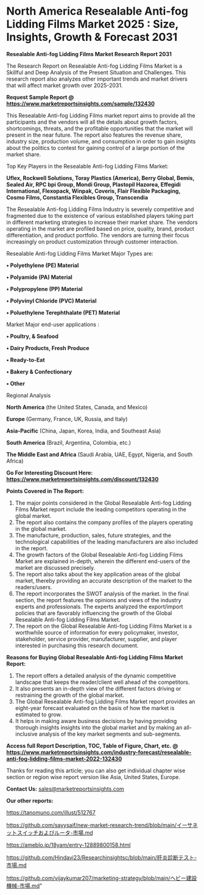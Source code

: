 # North America Resealable Anti-fog Lidding Films Market 2025 : Size, Insights, Growth & Forecast 2031

<strong>Resealable Anti-fog Lidding Films Market Research Report 2031</strong>

The Research Report on Resealable Anti-fog Lidding Films Market is a Skillful and Deep Analysis of the Present Situation and Challenges. This research report also analyzes other important trends and market drivers that will affect market growth over 2025-2031.

<strong>Request Sample Report @ <a href=https://www.marketreportsinsights.com/sample/132430>https://www.marketreportsinsights.com/sample/132430</a></strong>

This Resealable Anti-fog Lidding Films market report aims to provide all the participants and the vendors will all the details about growth factors, shortcomings, threats, and the profitable opportunities that the market will present in the near future. The report also features the revenue share, industry size, production volume, and consumption in order to gain insights about the politics to contest for gaining control of a large portion of the market share.

Top Key Players in the Resealable Anti-fog Lidding Films Market:

<strong>Uflex, Rockwell Solutions, Toray Plastics (America), Berry Global, Bemis, Sealed Air, RPC bpi Group, Mondi Group, Plastopil Hazorea, Effegidi International, Flexopack, Winpak, Coveris, Flair Flexible Packaging, Cosmo Films, Constantia Flexibles Group, Transcendia</strong>

The Resealable Anti-fog Lidding Films Industry is severely competitive and fragmented due to the existence of various established players taking part in different marketing strategies to increase their market share. The vendors operating in the market are profiled based on price, quality, brand, product differentiation, and product portfolio. The vendors are turning their focus increasingly on product customization through customer interaction.

Resealable Anti-fog Lidding Films Market Major Types are:

<strong>• Polyethylene (PE) Material

• Polyamide (PA) Material

• Polypropylene (PP) Material

• Polyvinyl Chloride (PVC) Material

• Poluethylene Terephthalate (PET) Material</strong>

Market Major end-user applications :

<strong>• Poultry, & Seafood

• Dairy Products, Fresh Produce

• Ready-to-Eat

• Bakery & Confectionary

• Other</strong>

Regional Analysis

</u><strong><b>North America</b></strong> (the United States, Canada, and Mexico)

<strong><b>Europe </b></strong>(Germany, France, UK, Russia, and Italy)

<strong><b>Asia-Pacific</b></strong> (China, Japan, Korea, India, and Southeast Asia)

<strong><b>South America</b></strong> (Brazil, Argentina, Colombia, etc.)

<strong><b>The Middle East and Africa</b></strong> (Saudi Arabia, UAE, Egypt, Nigeria, and South Africa)

<strong>Go For Interesting Discount Here: <a href=https://www.marketreportsinsights.com/discount/132430>https://www.marketreportsinsights.com/discount/132430</a></strong>

<strong>Points Covered in The Report:</strong>
<ol>
  <li>The major points considered in the Global Resealable Anti-fog Lidding Films Market report include the leading competitors operating in the global market.</li>
  <li>The report also contains the company profiles of the players operating in the global market.</li>
  <li>The manufacture, production, sales, future strategies, and the technological capabilities of the leading manufacturers are also included in the report.</li>
  <li>The growth factors of the Global Resealable Anti-fog Lidding Films Market are explained in-depth, wherein the different end-users of the market are discussed precisely.</li>
  <li>The report also talks about the key application areas of the global market, thereby providing an accurate description of the market to the readers/users.</li>
  <li>The report incorporates the SWOT analysis of the market. In the final section, the report features the opinions and views of the industry experts and professionals. The experts analyzed the export/import policies that are favorably influencing the growth of the Global Resealable Anti-fog Lidding Films Market.</li>
  <li>The report on the Global Resealable Anti-fog Lidding Films Market is a worthwhile source of information for every policymaker, investor, stakeholder, service provider, manufacturer, supplier, and player interested in purchasing this research document.</li>
</ol>
<strong>Reasons for Buying Global Resealable Anti-fog Lidding Films Market Report:</strong>

<ol>
  <li>The report offers a detailed analysis of the dynamic competitive landscape that keeps the reader/client well ahead of the competitors.</li>
  <li>It also presents an in-depth view of the different factors driving or restraining the growth of the global market.</li>
  <li>The Global Resealable Anti-fog Lidding Films Market report provides an eight-year forecast evaluated on the basis of how the market is estimated to grow.</li>
  <li>It helps in making aware business decisions by having providing thorough insights insights into the global market and by making an all-inclusive analysis of the key market segments and sub-segments.</li>
</ol>
<strong>Access full Report Description, TOC, Table of Figure, Chart, etc. @ <a href=https://www.marketreportsinsights.com/industry-forecast/resealable-anti-fog-lidding-films-market-2022-132430>https://www.marketreportsinsights.com/industry-forecast/resealable-anti-fog-lidding-films-market-2022-132430</a></strong>


Thanks for reading this article; you can also get individual chapter wise section or region wise report version like Asia, United States, Europe.

<strong>Contact Us:</strong>
sales@marketreportsinsights.com

<strong>Our other reports:</strong>

<a href=https://tanomuno.com/illust/512767>https://tanomuno.com/illust/512767</a>

<a href=https://github.com/sayysaif/new-market-research-trend/blob/main/イーサネットスイッチおよびルータ-市場.md>https://github.com/sayysaif/new-market-research-trend/blob/main/イーサネットスイッチおよびルータ-市場.md</a>

<a href=https://ameblo.jp/18yam/entry-12889800158.html>https://ameblo.jp/18yam/entry-12889800158.html</a>

<a href=https://github.com/Hindavi23/Researchinsightsc/blob/main/肝炎診断テスト-市場.md>https://github.com/Hindavi23/Researchinsightsc/blob/main/肝炎診断テスト-市場.md</a>

<a href=https://github.com/vijaykumar207/marketing-strategy/blob/main/ヘビー建設機械-市場.md>https://github.com/vijaykumar207/marketing-strategy/blob/main/ヘビー建設機械-市場.md</a>"
